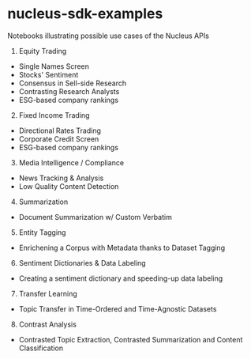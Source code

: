 # nucleus-sdk-examples
Notebooks illustrating possible use cases of the Nucleus APIs

1. Equity Trading
- Single Names Screen
- Stocks' Sentiment
- Consensus in Sell-side Research
- Contrasting Research Analysts
- ESG-based company rankings
 
 
2. Fixed Income Trading
- Directional Rates Trading
- Corporate Credit Screen
- ESG-based company rankings
 
 
3. Media Intelligence / Compliance
- News Tracking & Analysis
- Low Quality Content Detection


4. Summarization
- Document Summarization w/ Custom Verbatim


5. Entity Tagging
- Enrichening a Corpus with Metadata thanks to Dataset Tagging


6. Sentiment Dictionaries & Data Labeling
- Creating a sentiment dictionary and speeding-up data labeling


7. Transfer Learning 
- Topic Transfer in Time-Ordered and Time-Agnostic Datasets


8. Contrast Analysis
- Contrasted Topic Extraction, Contrasted Summarization and Content Classification
